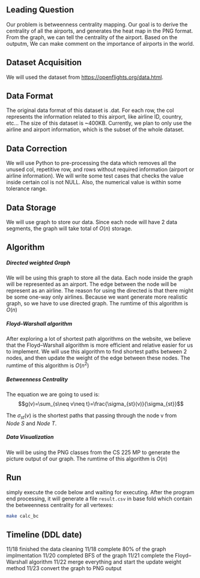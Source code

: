 ## Leading Question 

Our problem is betweenness centrality mapping. Our goal is to derive the centrality of all the airports, and generates the heat map in the PNG format. From the graph, we can tell the centrality of the airport. Based on the outputm, We can make comment on the importance of airports in the world. 

## Dataset Acquisition

We will used the dataset from https://openflights.org/data.html. 

## Data Format

The original data format of this dataset is .dat. For each row, the col represents the information related to this airport, like airline ID, country, etc... The size of this dataset is ~400KB. Currently, we plan to only use the airline and airport information, which is the subset of the whole dataset.

## Data Correction

We will use Python to pre-processing the data which removes all the unused col, repetitive row, and rows without required information (airport or airline information). We will write some test cases that checks the value inside certain col is not NULL. Also, the numerical value is within some tolerance range.

## Data Storage

We will use graph to store our data. Since each node will have 2 data segments, the graph will take total of $O(n)$ storage. 

## Algorithm


##### Directed weighted Graph

We will be using this graph to store all the data. Each node inside the graph will be represented as an airport. The edge between the node will be represent as an airline. The reason for using the directed is that there might be some one-way only airlines. Because we want generate more realistic graph, so we have to use directed graph. The rumtime of this algorithm is $O(n)$

##### Floyd–Warshall algorithm

After exploring a lot of shortest path algorithms on the website, we believe that the Floyd–Warshall algorithm is more efficient and relative easier for us to implement. We will use this algorithm to find shortest paths between 2 nodes, and then update the weight of the edge between these nodes. The rumtime of this algorithm is $O(n^2)$

##### Betweenness Centrality

The equation we are going to used is: 
$$g(v)=\sum_{s\neq v\neq t}=\frac{\sigma_{st}(v)}{\sigma_{st}}$$

 The $\sigma_{st}(v)$ is the shortest paths that passing through the node v from $Node \: S$ and $Node \:T$.


##### Data Visualization

We will be using the PNG classes from the CS 225 MP to generate the picture output of our graph. The rumtime of this algorithm is $O(n)$

## Run

simply execute the code below and waiting for executing. After the program end processing, it will generate a file `result.csv` in base fold which contain the betweenness centrality for all vertexes:

```bash
make calc_bc
```

## Timeline (DDL date)

11/18 finished the data cleaning
11/18 complete 80% of the graph implmentation
11/20 completed BFS of the graph
11/21 complete the Floyd–Warshall algorithm
11/22 merge everything and start the update weight method
11/23 convert the graph to PNG output
